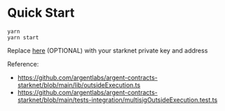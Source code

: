# Quick Start

```
yarn
yarn start
```

Replace [here](https://github.com/ngjupeng/test-argent-outside-execution/blob/8d906a1f0534da63f0491eba68a8a72598c8072a/packages/nextjs/app/page.tsx#L29C1-L30C27) (OPTIONAL) with your starknet private key and address

Reference:

- https://github.com/argentlabs/argent-contracts-starknet/blob/main/lib/outsideExecution.ts
- https://github.com/argentlabs/argent-contracts-starknet/blob/main/tests-integration/multisigOutsideExecution.test.ts
